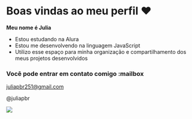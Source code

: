# Boas vindas ao meu perfil ❤️

**Meu nome é Julia**
- Estou estudando na Alura
- Estou me desenvolvendo na linguagem JavaScript
- Utilizo esse espaço para minha organização e compartilhamento dos meus projetos desenvolvidos


### Você pode entrar em contato comigo :mailbox

juliapbr251@gmail.com

@juliapbr


![](https://media.tenor.com/Z7UzX_KNgTAAAAAM/bald-lana-del-rey.gif)
